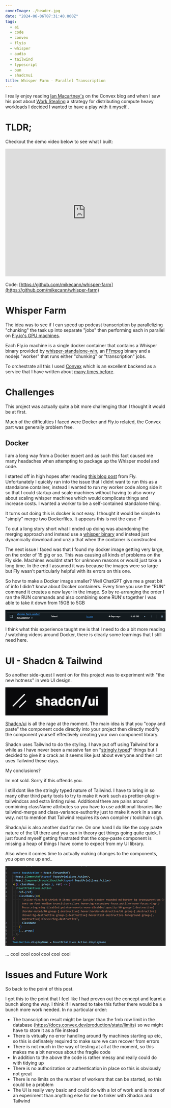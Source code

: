 ```yaml
---
coverImage: ./header.jpg
date: "2024-06-06T07:31:40.000Z"
tags:
  - ai
  - code
  - convex
  - flyio
  - whisper
  - audio
  - tailwind
  - typescript
  - bun
  - shadcnui
title: Whisper Farm - Parallel Transcription
---
```


I really enjoy reading [Ian Macartney's](https://stack.convex.dev/author/ian-macartney) on the Convex blog and when I saw his post about [Work Stealing](https://stack.convex.dev/work-stealing) a strategy for distributing compute heavy workloads I decided I wanted to have a play with it myself..

# TLDR;

Checkout the demo video below to see what I built:

<iframe width="100%" height="400" src="https://www.youtube.com/embed/sovYE3sWszY" frameborder="0" allow="accelerometer; autoplay; clipboard-write; encrypted-media; gyroscope; picture-in-picture" allowfullscreen></iframe>

Code: [https://github.com/mikecann/whisper-farm](https://github.com/mikecann/whisper-farm)

# Whisper Farm

The idea was to see if I can speed up podcast transcription by parallelizing "chunking" the task up into separate "jobs" then performing each in parallel on [Fly.io's GPU machines](https://fly.io/gpu).

Each Fly.io machine is a single docker container that contains a Whisper binary provided by [whisper-standalone-win](https://github.com/Purfview/whisper-standalone-win), an [FFmpeg](https://github.com/kribblo/node-ffmpeg-installer) binary and a nodejs "worker" that runs either "chunking" or "transcription" jobs.

To orchestrate all this I used [Convex](https://convex.dev) which is an excellent backend as a service that I have written about [many times before](https://mikecann.co.uk/tags/convex).

# Challenges

This project was actually quite a bit more challenging than I thought it would be at first.

Much of the difficulties I faced were Docker and Fly.io related, the Convex part was generally problem free.

## Docker

I am a long way from a Docker expert and as such this fact caused me many headaches when attempting to package up the Whisper model and code.

I started off in high hopes after reading [this blog post](https://fly.io/blog/transcribing-on-fly-gpu-machines/) from Fly. Unfortunately I quickly ran into the issue that I didnt want to run this as a standalone container, instead I wanted to run my worker code along side it so that I could startup and scale machines without having to also worry about scaling whisper machines which would complicate things and increase costs. I wanted a worker to be a self-contained standalone thing.

It turns out doing this is docker is not easy. I thought it would be simple to "simply" merge two Dockerfiles. It appears this is not the case :P

To cut a long story short what I ended up doing was abandoning the merging approach and instead use a [whisper binary](https://github.com/Purfview/whisper-standalone-win) and instead just dynamically download and unzip that when the container is constructed.

The next issue I faced was that I found my docker image getting very large, on the order of 15 gig or so. This was causing all kinds of problems on the Fly side. Machines wouldnt start for unknown reasons or would just take a long time. In the end I assumed it was because the images were so large but Fly wasn't particularly helpful with its errors on this one.

So how to make a Docker image smaller? Well ChatGPT give me a great bit of info I didn't know about Docker containers. Every time you use the "RUN" command it creates a new layer in the image. So by re-arranging the order I ran the RUN commands and also combining some RUN's together I was able to take it down from 15GB to 5GB

[![](./dockerimagesize.png)](./dockerimagesize.png)

I think what this experience taught me is that I need to do a bit more reading / watching videos around Docker, there is clearly some learnings that I still need here.

# UI - Shadcn & Tailwind

So another side-quest I went on for this project was to experiment with "the new hotness" in web UI design.

[![](./shadcnui.png)](./shadcnui.png)

[Shadcn/ui](https://ui.shadcn.com/) is all the rage at the moment. The main idea is that you "copy and paste" the component code directly into your project then directly modify the component yourself effectively creating your own component library.

Shadcn uses Tailwind to do the styling. I have put off using Tailwind for a while as I have never been a massive fan on "[stringly typed](https://wiki.c2.com/?StringlyTyped)" things but I decided to give it a crack as it seems like just about everyone and their cat uses Tailwind these days.

My conclusions?

Im not sold. Sorry if this offends you.

I still dont like the stringly typed nature of Tailwind. I have to bring in so many other third party tools to try to make it work such as prettier-plugin-tailwindcss and extra linting rules. Additional there are pains around combining className attributes so you have to use additional libraries like tailwind-merge and class-variance-authority just to make it work in a sane way. not to mention that Tailwind requires its own compiler / toolchain sigh.

Shadcn/ui is also another dud for me. On one hand I do like the copy paste nature of the UI there and you can in theory get things going quite quick. I just found myself getting frustrated that the copy-paste component is missing a heap of things I have come to expect from my UI library.

Also when it comes time to actually making changes to the components, you open one up and..

[![](./tailwind.png)](./tailwind.png)

... cool cool cool cool cool cool

# Issues and Future Work

So back to the point of this post.

I got this to the point that I feel like I had proven out the concept and learnt a bunch along the way. I think if I wanted to take this futher there would be a bunch more work needed. In no particular order:

- The transcription result might be larger than the 1mb row limit in the database (https://docs.convex.dev/production/state/limits) so we might have to store it as a file instead
- There is virtually no error handling around fly machines starting up etc, so this is definately required to make sure we can recover from errors
- There is not much in the way of testing at all at the moment, so this makes me a bit nervous about the fragile code
- In addition to the above the code is rather messy and really could do with tidying up
- There is no authorization or authentication in place so this is obviously not great
- There is no limits on the number of workers that can be started, so this could be a problem
- The UI is really very basic and could do with a lot of work and is more of an experiment than anything else for me to tinker with Shadcn and Tailwind
